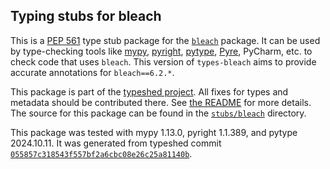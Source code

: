 ## Typing stubs for bleach

This is a [PEP 561](https://peps.python.org/pep-0561/)
type stub package for the [`bleach`](https://github.com/mozilla/bleach) package.
It can be used by type-checking tools like
[mypy](https://github.com/python/mypy/),
[pyright](https://github.com/microsoft/pyright),
[pytype](https://github.com/google/pytype/),
[Pyre](https://pyre-check.org/),
PyCharm, etc. to check code that uses `bleach`. This version of
`types-bleach` aims to provide accurate annotations for
`bleach==6.2.*`.

This package is part of the [typeshed project](https://github.com/python/typeshed).
All fixes for types and metadata should be contributed there.
See [the README](https://github.com/python/typeshed/blob/main/README.md)
for more details. The source for this package can be found in the
[`stubs/bleach`](https://github.com/python/typeshed/tree/main/stubs/bleach)
directory.

This package was tested with
mypy 1.13.0,
pyright 1.1.389,
and pytype 2024.10.11.
It was generated from typeshed commit
[`055857c318543f557bf2a6cbc08e26c25a81140b`](https://github.com/python/typeshed/commit/055857c318543f557bf2a6cbc08e26c25a81140b).